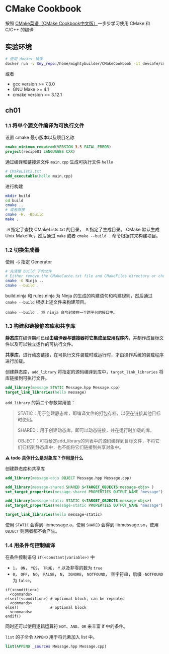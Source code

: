 # CMake Cookbook

按照 [CMake菜谱（CMake Cookbook中文版）](https://www.bookstack.cn/read/CMake-Cookbook/README.md)一步步学习使用 CMake 和 C/C++ 的编译

## 实验环境
```sh
# 使用 docker 镜像
docker run -v $my_repo:/home/mightybuilder/CMakeCookbook -it devcafe/cmake-cookbook_ubuntu-18.04
```

或者
- gcc version >= 7.3.0
- GNU Make >= 4.1
- cmake version >= 3.12.1

## ch01

### 1.1 将单个源文件编译为可执行文件

设置 cmake 最小版本以及项目名称
```cmake
cmake_minimum_required(VERSION 3.5 FATAL_ERROR)
project(recipe01 LANGUAGES CXX)
```

通过编译和链接源文件 `main.cpp` 生成可执行文件 `hello`
```Cmake
# CMakeLists.txt
add_executable(hello main.cpp)
```
进行构建
```sh
mkdir build
cd build
cmake ..
# 或者直接
cmake -H. -Bbuild
make .
```
`-H` 指定了查找 CMakeLists.txt 的目录，`-B` 指定了生成目录。
CMake 默认生成 Unix Makefile，然后通过 `make` 或者 `cmake --build .` 命令根据其来构建项目。 

### 1.2 切换生成器

使用 `-G` 指定 Generator
```sh
# 先清理 build 下的文件
# Either remove the CMakeCache.txt file and CMakeFiles directory or choose a different binary directory.
cmake -G Ninja ..
cmake --build .
```
build.ninja 和 rules.ninja 为 Ninja 的生成的构建语句和构建规则，然后通过 `cmake --build` 根据上述文件来构建项目。

    cmake --build . 将 ninja 命令封装在一个跨平台的接口中。

### 1.3 构建和链接静态库和共享库

**静态库**在编译期间已经**由编译器与链接器将它集成至应用程序内**，并制作成目标文件以及可以独立运作的可执行文件。

**共享库**，进行动态链接，在可执行文件装载时或运行时，才由操作系统的装载程序进行加载。

创建静态库，`add_library` 将指定的源码编译到库中，`target_link_libraries` 将库链接到可执行文件。
```cmake
add_library(message STATIC Message.hpp Message.cpp)
target_link_libraries(hello message)
```
`add_library` 的第二个参数常用值：

> STATIC：用于创建静态库，即编译文件的打包存档，以便在链接其他目标时使用。
>
> SHARED：用于创建动态库，即可以动态链接，并在运行时加载的库。
> 
> OBJECT：可将给定add_library的列表中的源码编译到目标文件，不将它们归档到静态库中，也不能将它们链接到共享对象中。

**⚠ todo 具体什么是对象库？作用是什么**

创建静态库和共享库
```cmake
add_library(message-objs OBJECT Message.hpp Message.cpp)

add_library(message-shared SHARED $<TARGET_OBJECTS:message-objs> )
set_target_properties(message-shared PROPERTIES OUTPUT_NAME "message")

add_library(message-static STATIC $<TARGET_OBJECTS:message-objs>)
set_target_properties(message-static PROPERTIES OUTPUT_NAME "message")

target_link_libraries(hello message-static)
```
使用 `STATIC` 会得到 libmessage.a，使用 `SHARED` 会得到 libmessage.so，使用 `OBJECT` 则两者都不会产生。

### 1.4 用条件句控制编译

在条件控制语句 `if(<constant|variable>)` 中
- `1`， `ON`， `YES`， `TRUE`， `Y` 以及非零的数为 `true`
- `0`， `OFF`， `NO`， `FALSE`， `N`， `IGNORE`， `NOTFOUND`， 空字符串，后缀 `-NOTFOUND` 为 `false`。

```camek
if(<condition>)
  <commands>
elseif(<condition>) # optional block, can be repeated
  <commands>
else()              # optional block
  <commands>
endif()
```
同时还可以使用逻辑运算符 `NOT`、`AND`、`OR` 来丰富 if 中的条件。

`list` 的子命令 `APPEND` 用于将元素加入 list 中。
```cmake
list(APPEND _sources Message.hpp Message.cpp)
```
